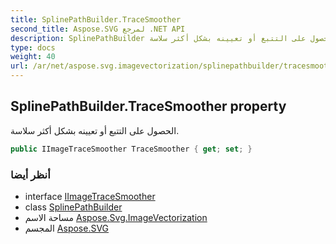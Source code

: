 ```yaml
---
title: SplinePathBuilder.TraceSmoother
second_title: Aspose.SVG لمرجع .NET API
description: SplinePathBuilder ملكية. الحصول على التتبع أو تعيينه بشكل أكثر سلاسة.
type: docs
weight: 40
url: /ar/net/aspose.svg.imagevectorization/splinepathbuilder/tracesmoother/
---
```

## SplinePathBuilder.TraceSmoother property

الحصول على التتبع أو تعيينه بشكل أكثر سلاسة.

```csharp
public IImageTraceSmoother TraceSmoother { get; set; }
```

### أنظر أيضا

* interface [IImageTraceSmoother](../../iimagetracesmoother/)
* class [SplinePathBuilder](../)
* مساحة الاسم [Aspose.Svg.ImageVectorization](../../splinepathbuilder/)
* المجسم [Aspose.SVG](../../../)



